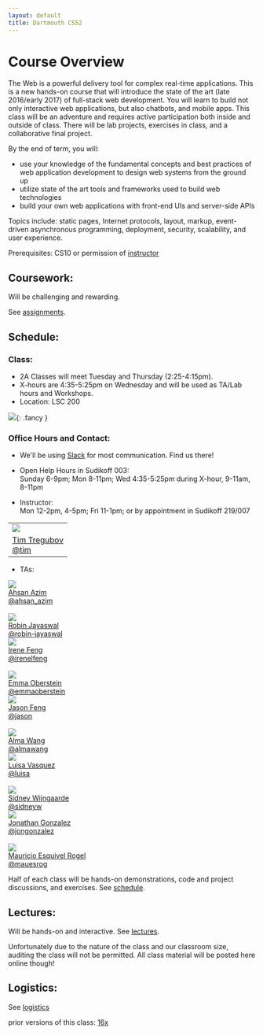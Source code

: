 ```yaml
---
layout: default
title: Dartmouth CS52
---
```


# Course Overview

The Web is a powerful delivery tool for complex real-time applications. This is a new hands-on course that will introduce the state of the art (late 2016/early 2017) of full-stack web development. You will learn to build not only interactive web applications, but also chatbots, and mobile apps. This class will be an adventure and requires active participation both inside and outside of class. There will be lab projects, exercises in class, and a collaborative final project.

By the end of term, you will:

  - use your knowledge of the fundamental concepts and best practices of web application development to design web systems from the ground up
  - utilize state of the art tools and frameworks used to build web technologies
  - build your own web applications with front-end UIs and server-side APIs

Topics include: static pages, Internet protocols, layout, markup, event-driven asynchronous programming, deployment, security, scalability, and user experience.

Prerequisites: CS10 or permission of [instructor](mailto:tim@cs.dartmouth.edu)


## Coursework:

Will be challenging and rewarding.

See [assignments](/assignments).

## Schedule:

### Class:

  - 2A Classes will meet Tuesday and Thursday (2:25-4:15pm).<br>
  - X-hours are 4:35-5:25pm on Wednesday and will be used as TA/Lab hours and Workshops.<br>
  - Location: LSC 200

![](assets/imgs/lsc200.jpg){: .fancy }

### Office Hours and Contact:

  - We'll be using [Slack](https://cs52-dartmouth.slack.com) for most communication. Find us there!

  - Open Help Hours in Sudikoff 003: <br>
    Sunday 6-9pm; Mon 8-11pm; Wed 4:35-5:25pm during X-hour, 9-11am, 8-11pm

  - Instructor:<br>
    Mon 12-2pm, 4-5pm; Fri 11-1pm; or by appointment in Sudikoff 219/007

<table>
  <tr>
    <td>
      <img class="profile fancy" src="assets/imgs/tt_profile.jpg" />
    </td>
  </tr>
  <tr>
    <td>
      <a href="mailto:tim@cs.dartmouth.edu">Tim Tregubov</a><br>
      <a href="https://cs52-dartmouth.slack.com/messages/@tim/">@tim</a>
    </td>
  </tr>
</table>


  - TAs:<br>

<div class="rtable rtable--5cols">

  <div style="order:1;" class="rtable-cell"><img class="profile fancy" src="https://www.linkedin.com/mpr/mpr/AAEAAQAAAAAAAAZWAAAAJGE3NTYzZDY1LTRlMjktNDNiYi05YTE1LWRhYjJjZWM0Njc4Ng.jpg"/></div>
  <div style="order:2;" class="rtable-cell"><a href="mailto:ahsan.azim.18@dartmouth.edu">Ahsan Azim</a><br><a href="https://cs52-dartmouth.slack.com/messages/@ahsan_azim/">@ahsan_azim</a></div>
  <div style="order:3;" class="rtable-cell"><br></div>
  <div style="order:4;" class="rtable-cell"><img class="profile fancy" src="https://avatars3.githubusercontent.com/u/8921279?v=3&u=633957fe03707df790ec23af6d884b820a6a0ecb&s=400"/></div>
  <div style="order:5;" class="rtable-cell"><a href="mailto:robin.e.jayaswal.18@dartmouth.edu">Robin Jayaswal</a><br><a href="https://cs52-dartmouth.slack.com/messages/@robin-jayaswal/">@robin-jayaswal</a></div>


  <div style="order:1;" class="rtable-cell"><img class="profile fancy" src="assets/imgs/irene.jpg"/></div>
  <div style="order:2;" class="rtable-cell"><a href="mailto:irene.l.feng.17@dartmouth.edu">Irene Feng</a><br><a href="https://cs52-dartmouth.slack.com/messages/@irenelfeng/">@irenelfeng</a></div>
  <div style="order:3;" class="rtable-cell"><br></div>
  <div style="order:4;" class="rtable-cell"><img class="profile fancy" src="assets/imgs/emma.jpg"/></div>
  <div style="order:5;" class="rtable-cell"><a href="mailto:emma.c.oberstein.18@dartmouth.edu">Emma Oberstein</a><br><a href="https://cs52-dartmouth.slack.com/messages/@emmaoberstein/">@emmaoberstein</a></div>

  <div style="order:1;" class="rtable-cell"><img class="profile fancy" src="assets/imgs/jason.png"/></div>
  <div style="order:2;" class="rtable-cell"><a href="mailto:jason.s.feng.17@dartmouth.edu">Jason Feng</a><br><a href="https://cs52-dartmouth.slack.com/messages/@jason/">@jason</a></div>
  <div style="order:3;" class="rtable-cell"><br></div>
  <div style="order:4;" class="rtable-cell"><img class="profile fancy" src="assets/imgs/alma.jpg"/></div>
  <div style="order:5;" class="rtable-cell"><a href="mailto:alma.wang.18@dartmouth.edu">Alma Wang</a><br><a href="https://cs52-dartmouth.slack.com/messages/@almawang/">@almawang</a></div>

  <div style="order:1;" class="rtable-cell"><img class="profile fancy" src="assets/imgs/luisa.jpg"/></div>
  <div style="order:2;" class="rtable-cell"><a href="mailto:luisa.n.vasquez.gutierrez.18@dartmouth.edu">Luisa Vasquez</a><br><a href="https://cs52-dartmouth.slack.com/messages/@luisa/">@luisa</a></div>
  <div style="order:3;" class="rtable-cell"><br></div>
  <div style="order:4;" class="rtable-cell"><img class="profile fancy"
  src="assets/imgs/sidney.jpeg"/></div>
  <div style="order:5;" class="rtable-cell"><a
  href="mailto:sidney.g.wijngaarde.17@dartmouth.edu">Sidney Wijngaarde</a><br><a
  href="https://cs52-dartmouth.slack.com/messages/@luisa/">@sidneyw</a></div>

  <div style="order:1;" class="rtable-cell"><img class="profile fancy" src="assets/imgs/jon.jpg"/></div>
  <div style="order:2;" class="rtable-cell"><a href="mailto:jonathan.d.gonzalez.18@dartmouth.edu">Jonathan Gonzalez</a><br><a href="https://cs52-dartmouth.slack.com/messages/@jongonzalez/">@jongonzalez</a></div>
  <div style="order:3;" class="rtable-cell"><br></div>
  <div style="order:4;" class="rtable-cell"><img class="profile fancy" src="assets/imgs/mauPR.jpg"/></div>
  <div style="order:5;" class="rtable-cell"><a href="mailto:mauricio.esquivel.rogel.18@dartmouth.edu">Mauricio Esquivel Rogel</a><br><a href="https://cs52-dartmouth.slack.com/messages/@mauesrog/">@mauesrog</a></div>


</div>



Half of each class will be hands-on demonstrations, code and project discussions, and exercises.  See [schedule](/schedule).

## Lectures:

Will be hands-on and interactive.  See [lectures](/lectures).

Unfortunately due to the nature of the class and our classroom size, auditing the class will not be permitted. All class material will be posted here online though!

<!-- Additionally [DALI Lab Open Lab Nights](http://dali.dartmouth.edu/news-posts/dali-open-lab-hours) are a good time to get help with webdev from myself and DALI mentors. -->

## Logistics:

See [logistics](/logistics)


prior versions of this class: [16x](https://dartmouth-cs52-16x.github.io/)
